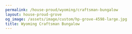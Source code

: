 ```yaml
---
permalink: /house-proud/wyoming/craftsman-bungalow
layout: house-proud-grove
og_image: /assets/image/custom/hp-grove-4598-large.jpg
title: Wyoming Craftsman Bungalow
---
```



